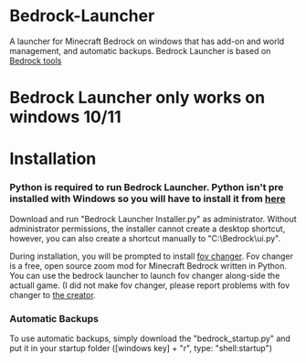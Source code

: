 # Bedrock-Launcher
A launcher for Minecraft Bedrock on windows that has add-on and world management, and automatic backups. 
Bedrock Launcher is based on [Bedrock tools](https://github.com/CreepyTnt/Bedrock-tools) 

# Bedrock Launcher only works on windows 10/11

# Installation

### Python is required to run Bedrock Launcher. Python isn't pre installed with Windows so you will have to install it from [here](python.org/downloads)
Download and run "Bedrock Launcher Installer.py" as administrator. Without administrator permissions, the installer cannot create a desktop shortcut, however, you can also create a shortcut manually to "C:\Bedrock\ui.py".     

During installation, you will be prompted to install [fov changer](https://github.com/xroix/MCBE-Win10-FOV-Changer). Fov changer is a free, open source zoom mod for Minecraft Bedrock written in Python. You can use the bedrock launcher to launch fov changer along-side the actuall game. (I did not make fov changer, please report problems with fov changer to [the creator](https://github.com/xroix).

### Automatic Backups
To use automatic backups, simply download the "bedrock_startup.py" and put it in your startup folder ([windows key] + "r", type: "shell:startup")
